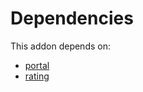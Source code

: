 # Dependencies

This addon depends on:

- [portal](https://github.com/bringout/oca-ocb-website)
- [rating](https://github.com/bringout/oca-ocb-core)
